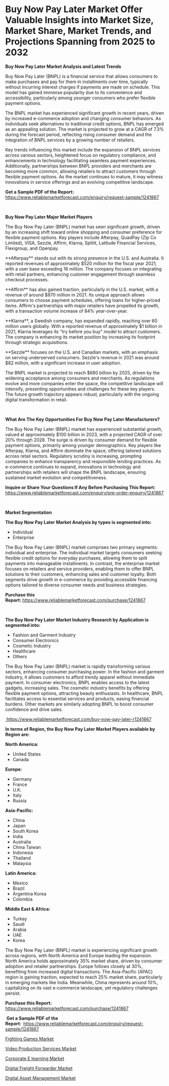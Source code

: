 <p><h1>Buy Now Pay Later Market Offer Valuable Insights into Market Size, Market Share, Market Trends, and Projections Spanning from 2025 to 2032</h1></p><p><strong>Buy Now Pay Later Market Analysis and Latest Trends</strong></p>
<p><p>Buy Now Pay Later (BNPL) is a financial service that allows consumers to make purchases and pay for them in installments over time, typically without incurring interest charges if payments are made on schedule. This model has gained immense popularity due to its convenience and accessibility, particularly among younger consumers who prefer flexible payment options.</p><p>The BNPL market has experienced significant growth in recent years, driven by increased e-commerce adoption and changing consumer behaviors. As individuals seek alternatives to traditional credit options, BNPL has emerged as an appealing solution. The market is projected to grow at a CAGR of 7.3% during the forecast period, reflecting rising consumer demand and the integration of BNPL services by a growing number of retailers.</p><p>Key trends influencing this market include the expansion of BNPL services across various sectors, heightened focus on regulatory compliance, and enhancements in technology facilitating seamless payment experiences. Additionally, partnerships between BNPL providers and merchants are becoming more common, allowing retailers to attract customers through flexible payment options. As the market continues to mature, it may witness innovations in service offerings and an evolving competitive landscape.</p></p>
<p><strong>Get a Sample PDF of the Report:&nbsp;</strong> <a href="https://www.reliablemarketforecast.com/enquiry/request-sample/1241867?utm_campaign=1899&utm_medium=2&utm_source=Github&utm_content=ia&utm_term=10032025&utm_id=buy-now-pay-later">https://www.reliablemarketforecast.com/enquiry/request-sample/1241867</a></p>
<p>&nbsp;</p>
<p><strong>Buy Now Pay Later Major Market Players</strong></p>
<p><p>The Buy Now Pay Later (BNPL) market has seen significant growth, driven by an increasing shift toward online shopping and consumer preference for flexible payment options. Key players include Afterpay, QuadPay (Zip Co Limited), VISA, Sezzle, Affirm, Klarna, Splitit, Latitude Financial Services, Flexigroup, and Openpay.</p><p>**Afterpay** stands out with its strong presence in the U.S. and Australia. It reported revenues of approximately $520 million for the fiscal year 2021, with a user base exceeding 16 million. The company focuses on integrating with retail partners, enhancing customer engagement through seamless checkout processes.</p><p>**Affirm** has also gained traction, particularly in the U.S. market, with a revenue of around $870 million in 2021. Its unique approach allows consumers to choose payment schedules, offering loans for higher-priced items. Affirm's partnerships with major retailers have propelled its growth, with a transaction volume increase of 84% year-over-year.</p><p>**Klarna**, a Swedish company, has expanded rapidly, reaching over 60 million users globally. With a reported revenue of approximately $1 billion in 2021, Klarna leverages its "try before you buy" model to attract customers. The company is enhancing its market position by increasing its footprint through strategic acquisitions.</p><p>**Sezzle** focuses on the U.S. and Canadian markets, with an emphasis on serving underserved consumers. Sezzle's revenue in 2021 was around $82 million, with a significant increase in user adoption.</p><p>The BNPL market is projected to reach $680 billion by 2025, driven by the widening acceptance among consumers and merchants. As regulations evolve and more companies enter the space, the competitive landscape will intensify, presenting opportunities and challenges for these key players. The future growth trajectory appears robust, particularly with the ongoing digital transformation in retail.</p></p>
<p>&nbsp;</p>
<p><strong>What Are The Key Opportunities For Buy Now Pay Later Manufacturers?</strong></p>
<p><p>The Buy Now Pay Later (BNPL) market has experienced substantial growth, valued at approximately $100 billion in 2023, with a projected CAGR of over 20% through 2028. The surge is driven by consumer demand for flexible payment options, primarily among younger demographics. Key players like Afterpay, Klarna, and Affirm dominate the space, offering tailored solutions across retail sectors. Regulatory scrutiny is increasing, prompting companies to enhance transparency and responsible lending practices. As e-commerce continues to expand, innovations in technology and partnerships with retailers will shape the BNPL landscape, ensuring sustained market evolution and competitiveness.</p></p>
<p><strong>Inquire or Share Your Questions If Any Before Purchasing This Report:</strong> <a href="https://www.reliablemarketforecast.com/enquiry/pre-order-enquiry/1241867?utm_campaign=1899&utm_medium=2&utm_source=Github&utm_content=ia&utm_term=10032025&utm_id=buy-now-pay-later">https://www.reliablemarketforecast.com/enquiry/pre-order-enquiry/1241867</a></p>
<p>&nbsp;</p>
<p><strong>Market Segmentation</strong></p>
<p><strong>The Buy Now Pay Later Market Analysis by types is segmented into:</strong></p>
<p><ul><li>Individual</li><li>Enterprise</li></ul></p>
<p><p>The Buy Now Pay Later (BNPL) market comprises two primary segments: individual and enterprise. The individual market targets consumers seeking flexible credit options for everyday purchases, allowing them to split payments into manageable installments. In contrast, the enterprise market focuses on retailers and service providers, enabling them to offer BNPL solutions to their customers, enhancing sales and customer loyalty. Both segments drive growth in e-commerce by providing accessible financing options tailored to diverse consumer needs and business strategies.</p></p>
<p><strong>Purchase this Report:&nbsp;</strong><a href="https://www.reliablemarketforecast.com/purchase/1241867?utm_campaign=1899&utm_medium=2&utm_source=Github&utm_content=ia&utm_term=10032025&utm_id=buy-now-pay-later">https://www.reliablemarketforecast.com/purchase/1241867</a></p>
<p>&nbsp;</p>
<p><strong>The Buy Now Pay Later Market Industry Research by Application is segmented into:</strong></p>
<p><ul><li>Fashion and Garment Industry</li><li>Consumer Electronics</li><li>Cosmetic Industry</li><li>Healthcare</li><li>Others</li></ul></p>
<p><p>The Buy Now Pay Later (BNPL) market is rapidly transforming various sectors, enhancing consumer purchasing power. In the fashion and garment industry, it allows customers to afford trendy apparel without immediate payment. In consumer electronics, BNPL enables access to the latest gadgets, increasing sales. The cosmetic industry benefits by offering flexible payment options, attracting beauty enthusiasts. In healthcare, BNPL facilitates access to essential services and products, easing financial burdens. Other markets are similarly adopting BNPL to boost consumer confidence and drive sales.</p></p>
<p><a href="https://www.reliablemarketforecast.com/buy-now-pay-later-r1241867?utm_campaign=1899&utm_medium=2&utm_source=Github&utm_content=ia&utm_term=10032025&utm_id=buy-now-pay-later">&nbsp;https://www.reliablemarketforecast.com/buy-now-pay-later-r1241867</a></p>
<p><strong>In terms of Region, the Buy Now Pay Later Market Players available by Region are:</strong></p>
<p>
    <p> <strong> North America: </strong>
        <ul>
            <li>United States</li>
            <li>Canada</li>
        </ul>
        </p> 
    <p> <strong> Europe: </strong>
        <ul>
            <li>Germany</li>
            <li>France</li>
            <li>U.K.</li>
            <li>Italy</li>
            <li>Russia</li>
        </ul>
        </p> 
    <p> <strong> Asia-Pacific: </strong>
        <ul>
            <li>China</li>
            <li>Japan</li>
            <li>South Korea</li>
            <li>India</li>
            <li>Australia</li>
            <li>China Taiwan</li>
            <li>Indonesia</li>
            <li>Thailand</li>
            <li>Malaysia</li>
        </ul>
        </p> 
    <p> <strong> Latin America: </strong>
        <ul>
            <li>Mexico</li>
            <li>Brazil</li>
            <li>Argentina Korea</li>
            <li>Colombia</li>
        </ul>
        </p> 
    <p> <strong> Middle East & Africa: </strong>
        <ul>
            <li>Turkey</li>
            <li>Saudi</li>
            <li>Arabia</li>
            <li>UAE</li>
            <li>Korea</li>
        </ul>
    </p>
    </p>
<p><p>The Buy Now Pay Later (BNPL) market is experiencing significant growth across regions, with North America and Europe leading the expansion. North America holds approximately 35% market share, driven by consumer adoption and retailer partnerships. Europe follows closely at 30%, benefiting from increased digital transactions. The Asia-Pacific (APAC) region is gaining traction, expected to reach 25% market share, particularly in emerging markets like India. Meanwhile, China represents around 10%, capitalizing on its vast e-commerce landscape, yet regulatory challenges persist.</p></p>
<p><strong>Purchase this Report: </strong><a href="https://www.reliablemarketforecast.com/purchase/1241867?utm_campaign=1899&utm_medium=2&utm_source=Github&utm_content=ia&utm_term=10032025&utm_id=buy-now-pay-later">https://www.reliablemarketforecast.com/purchase/1241867</a></p>
<p>&nbsp;<strong>Get a Sample PDF of the Report:&nbsp;&nbsp;</strong><a href="https://www.reliablemarketforecast.com/enquiry/request-sample/1241867?utm_campaign=1899&utm_medium=2&utm_source=Github&utm_content=ia&utm_term=10032025&utm_id=buy-now-pay-later">https://www.reliablemarketforecast.com/enquiry/request-sample/1241867</a></p>
<p><strong></strong></p>
<p><p><a href="https://github.com/drissahrouk/Market-Research-Report-List-1/blob/main/fighting-games-market.md?utm_campaign=1899&utm_medium=2&utm_source=Github&utm_content=ia&utm_term=10032025&utm_id=buy-now-pay-later">Fighting Games Market</a></p><p><a href="https://github.com/kemauteve/Market-Research-Report-List-1/blob/main/video-production-services-market.md?utm_campaign=1899&utm_medium=2&utm_source=Github&utm_content=ia&utm_term=10032025&utm_id=buy-now-pay-later">Video Production Services Market</a></p><p><a href="https://github.com/nxauwedaroui2/Market-Research-Report-List-1/blob/main/corporate-e-learning-market.md?utm_campaign=1899&utm_medium=2&utm_source=Github&utm_content=ia&utm_term=10032025&utm_id=buy-now-pay-later">Corporate E learning Market</a></p><p><a href="https://github.com/iontahoehlct/Market-Research-Report-List-1/blob/main/digital-freight-forwarder-market.md?utm_campaign=1899&utm_medium=2&utm_source=Github&utm_content=ia&utm_term=10032025&utm_id=buy-now-pay-later">Digital Freight Forwarder Market</a></p><p><a href="https://github.com/habyoneub/Market-Research-Report-List-1/blob/main/digital-asset-management-market.md?utm_campaign=1899&utm_medium=2&utm_source=Github&utm_content=ia&utm_term=10032025&utm_id=buy-now-pay-later">Digital Asset Management Market</a></p></p>